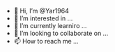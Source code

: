 - 👋 Hi, I’m @Yar1964
- 👀 I’m interested in ...
- 🌱 I’m currently learniго ...
- 💞️ I’m looking to collaborate on ...
- 📫 How to reach me ...

<!---
Yar1964/Yar1964 is a ✨ special ✨ repository because its `README.md` (this file) appears on your GitHub profile.
You can click the Preview link to take a look at your changes.
--->
